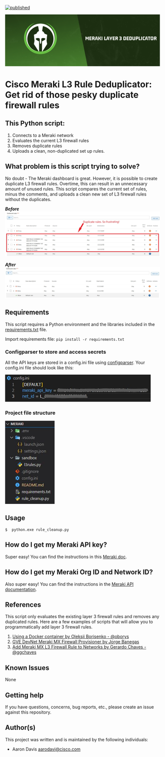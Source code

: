 [![published](https://static.production.devnetcloud.com/codeexchange/assets/images/devnet-published.svg)](https://developer.cisco.com/codeexchange/github/repo/dirflash/Meraki_L3_Rules)

![Deduper Logo](https://github.com/dirflash/Meraki-Rule-Dedupper/blob/master/images/Deduper.svg)

# Cisco Meraki L3 Rule Deduplicator: Get rid of those pesky duplicate firewall rules

## **This Python script:**

1. Connects to a Meraki network
2. Evaluates the current L3 firewall rules
3. Removes duplicate rules
4. Uploads a clean, non-duplicated set up rules.

## What problem is this script trying to solve?

No doubt - The Meraki dashboard is great. However, it is possible to create duplicate L3 firewall rules. Overtime, this can result in an unnecessary amount of unused rules. This script compares the current set of rules, minus the comments, and uploads a clean new set of L3 firewall rules without the duplicates.

**_Before_**
![Duplicate rules](https://github.com/dirflash/Meraki-Rule-Dedupper/blob/master/images/dup_rules_b4.jpg)

**_After_**
![Clean rules](https://github.com/dirflash/Meraki-Rule-Dedupper/blob/master/images/after.JPG)

## Requirements

This script requires a Python environment and the libraries included in the [requirements.txt](https://github.com/dirflash/Meraki-Rule-Dedupper/blob/master/requirements.txt) file.

Import requirements file: `pip install -r requirements.txt`

### Configparser to store and access secrets

All the API keys are stored in a config.ini file using [configparser](https://docs.python.org/3/library/configparser.html). Your config.ini file should look like this:

![Sample config.ini file](https://github.com/dirflash/Meraki-Rule-Dedupper/blob/master/images/config.jpg)

### Project file structure

![This is a sample file structure](https://github.com/dirflash/Meraki-Rule-Dedupper/blob/master/images/file_structure.JPG)

## Usage

```
$  python.exe rule_cleanup.py
```

## How do I get my Meraki API key?

Super easy! You can find the instructions in this [Meraki doc](https://documentation.meraki.com/General_Administration/Other_Topics/Cisco_Meraki_Dashboard_API).

## How do I get my Meraki Org ID and Network ID?

Also super easy! You can find the instructions in the [Meraki API documentation](https://documentation.meraki.com/General_Administration/Other_Topics/Cisco_Meraki_Dashboard_API).

## References

This script only evaluates the existing layer 3 firewall rules and removes any duplicated rules. Here are a few examples of scripts that will allow you to programmatically add layer 3 firewall rules.

1. [Using a Docker container by Oleksii Borisenko - @oborys](https://developer.cisco.com/codeexchange/github/repo/oborys/Automation_Update_the_L3_firewall_rules_Meraki/)
2. [GVE DevNet Meraki MX Firewall Provisioner by Jorge Banegas](https://developer.cisco.com/codeexchange/github/repo/gve-sw/GVE_DevNet_Meraki_MX_Firewall_Provisioner/)
3. [Add Meraki MX L3 Firewall Rule to Networks by Gerardo Chaves - @ggchaves](https://developer.cisco.com/codeexchange/github/repo/CiscoSE/AddMerakiMXL3FirewallRuleToNetworks/)

## Known Issues

None

## Getting help

If you have questions, concerns, bug reports, etc., please create an issue against this repository.

## Author(s)

This project was written and is maintained by the following individuals:

- Aaron Davis <aarodavi@cisco.com>
